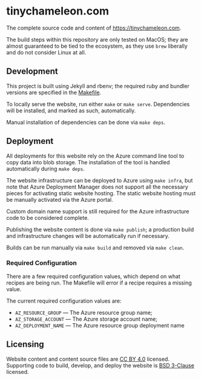 # tinychameleon.com

The complete source code and content of https://tinychameleon.com.

The build steps within this repository are only tested on MacOS; they are
almost guaranteed to be tied to the ecosystem, as they use `brew` liberally
and do not consider Linux at all.


## Development

This project is built using Jekyll and rbenv; the required ruby and bundler
versions are specified in the [Makefile](Makefile).

To locally serve the website, run either `make` or `make serve`. Dependencies
will be installed, and marked as such, automatically.

Manual installation of dependencies can be done via `make deps`.


## Deployment

All deployments for this website rely on the Azure command line tool to copy
data into blob storage. The installation of the tool is handled automatically
during `make deps`.

The website infrastructure can be deployed to Azure using `make infra`, but
note that Azure Deployment Manager does not support all the necessary pieces
for activating static website hosting. The static website hosting must be
manually activated via the Azure portal.

Custom domain name support is still required for the Azure infrastructure code
to be considered complete.

Publishing the website content is done via `make publish`; a production build
and infrastructure changes will be automatically run if necessary.

Builds can be run manually via `make build` and removed via `make clean`.


### Required Configuration

There are a few required configuration values, which depend on what recipes
are being run. The Makefile will error if a recipe requires a missing value.

The current required configuration values are:
- `AZ_RESOURCE_GROUP` &mdash; The Azure resource group name;
- `AZ_STORAGE_ACCOUNT` &mdash; The Azure storage account name;
- `AZ_DEPLOYMENT_NAME` &mdash; The Azure resource group deployment name


## Licensing

Website content and content source files are
[CC BY 4.0](https://creativecommons.org/licenses/by/4.0/) licensed.
Supporting code to build, develop, and deploy the website is
[BSD 3-Clause](./LICENSE) licensed.
